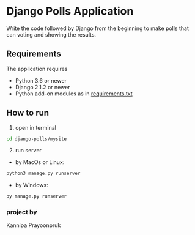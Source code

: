 # Django Polls Application
Write the code followed by Django from the beginning to make polls that can voting and showing the results.

## Requirements

 The application requires
 * Python 3.6 or newer
 * Django 2.1.2 or newer
 * Python add-on modules as in [requirements.txt](requirements.txt)
 
## How to run

1. open in terminal
```bash
cd django-polls/mysite
```

2. run server 
- by MacOs or Linux:
```bash
python3 manage.py runserver
```

- by Windows:
```bash
py manage.py runserver
```

### project by
Kannipa Prayoonpruk
